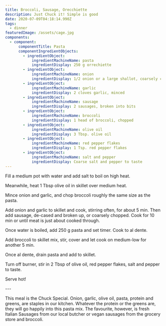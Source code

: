 ```yaml
---
title: Broccoli, Sausage, Orecchiette
description: Just Chuck it! Simple is good
date: 2020-07-09T04:18:14.990Z
tags:
  - dinner
featuredImage: /assets/cage.jpg
components:
  - component:
      componentTitle: Pasta
      componentIngredientObjects:
        - ingredientObject:
            ingredientMachineName: pasta
            ingredientDisplay: 250 g orrechiette
        - ingredientObject:
            ingredientMachineName: onion
            ingredientDisplay: 1/2 onion or a large shallot, coarsely chopped
        - ingredientObject:
            ingredientMachineName: garlic
            ingredientDisplay: 2 cloves garlic, minced
        - ingredientObject:
            ingredientMachineName: sausage
            ingredientDisplay: 2 sausages, broken into bits
        - ingredientObject:
            ingredientMachineName: broccoli
            ingredientDisplay: 1 head of broccoli, chopped
        - ingredientObject:
            ingredientMachineName: olive oil
            ingredientDisplay: 3 Tbsp. olive oil
        - ingredientObject:
            ingredientMachineName: red pepper flakes
            ingredientDisplay: 1 Tsp. red pepper flakes
        - ingredientObject:
            ingredientMachineName: salt and pepper
            ingredientDisplay: Coarse salt and pepper to taste
---
```

Fill a medium pot with water and add salt to boil on high heat. 

Meanwhile, heat 1 Tbsp olive oil in skillet over medium heat. 

Mince onion and garlic, and chop broccoli roughly the same size as the pasta. 

Add onion and garlic to skillet and cook, stirring often, for about 5 min. Then add sausage, de-cased and broken up, or coarsely chopped. Cook for 10 min or until meat is just about cooked through.

Once water is boiled, add 250 g pasta and set timer. Cook to al dente. 

Add broccoli to skillet mix, stir, cover and let cook on medium-low for another 5 min. 

Once al dente, drain pasta and add to skillet. 

Turn off burner, stir in 2 Tbsp of olive oil, red pepper flakes, salt and pepper to taste. 

Serve hot!

\---

This meal is the Chuck Special. Onion, garlic, olive oil, pasta, protein and greens, are staples in our kitchen. Whatever the protein or the greens are, they will go happily into this pasta mix. The favourite, however, is fresh Italian Sausages from our local butcher or vegan sausages from the grocery store and broccoli.